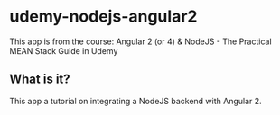 # udemy-nodejs-angular2

This app is from the course: Angular 2 (or 4) & NodeJS - The Practical MEAN Stack Guide in Udemy

## What is it?

This app a tutorial on integrating a NodeJS backend with Angular 2.
